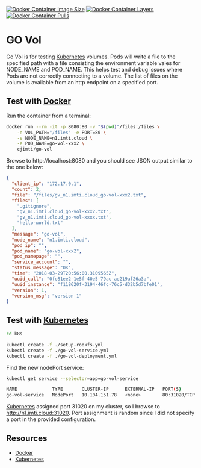 [![Docker Container Image Size](https://shields.beevelop.com/docker/image/image-size/cjimti/go-vol/latest.svg)](https://hub.docker.com/r/cjimti/go-vol/)
[![Docker Container Layers](https://shields.beevelop.com/docker/image/layers/cjimti/go-vol/latest.svg)](https://hub.docker.com/r/cjimti/go-vol/)
[![Docker Container Pulls](https://img.shields.io/docker/pulls/cjimti/go-vol.svg)](https://hub.docker.com/r/cjimti/go-vol/)

# GO Vol

Go Vol is for testing [Kubernetes] volumes. Pods will write a file to the specified path with a file consisting the environment variable vales for NODE_NAME and POD_NAME. This helps test and debug issues where Pods are not correctly connecting to a volume. The list of files on the volume is available from an http endpoint on a specified port.

## Test with [Docker]

Run the container from a terminal:
```bash
docker run --rm -it -p 8080:80 -v "$(pwd)"/files:/files \
    -e VOL_PATH="/files" -e PORT=80 \
    -e NODE_NAME=n1.imti.cloud \
    -e POD_NAME=go-vol-xxx2 \
    cjimti/go-vol
```

Browse to http://localhost:8080 and you should see JSON output similar to the one below:

```json
{
  "client_ip": "172.17.0.1",
  "count": 2,
  "file": "/files/gv_n1.imti.cloud_go-vol-xxx2.txt",
  "files": [
    ".gitignore",
    "gv_n1.imti.cloud_go-vol-xxx2.txt",
    "gv_n1.imti.cloud_go-vol-xxxx.txt",
    "hello-world.txt"
  ],
  "message": "go-vol",
  "node_name": "n1.imti.cloud",
  "pod_ip": "",
  "pod_name": "go-vol-xxx2",
  "pod_namepage": "",
  "service_account": "",
  "status_message": "OK",
  "time": "2018-03-29T20:56:00.3109565Z",
  "uuid_call": "0fe81ee2-1e5f-40e5-79ac-ae219af26a3a",
  "uuid_instance": "f118620f-3194-46fc-76c5-d32b5d7bfe01",
  "version": 1,
  "version_msg": "version 1"
}
```

## Test with [Kubernetes]

```bash
cd k8s

kubectl create -f ./setup-rookfs.yml
kubectl create -f ./go-vol-service.yml
kubectl create -f ./go-vol-deployment.yml
```

Find the new nodePort service:
```bash
kubectl get service --selector=app=go-vol-service
```
```bash
NAME             TYPE       CLUSTER-IP      EXTERNAL-IP   PORT(S)        AGE
go-vol-service   NodePort   10.104.151.78   <none>        80:31020/TCP   19m
```

[Kubernetes] assigned port 31020 on my cluster, so I browse to http://n1.imti.cloud:31020. Port assignment is random since I did not specify a port in the provided configuration.



## Resources
- [Docker]
- [Kubernetes]


[Docker]: https://www.docker.com/
[Kubernetes]: https://kubernetes.io/